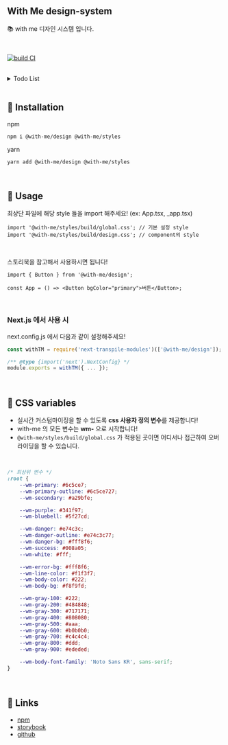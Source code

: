 ## With Me design-system

📚 with me 디자인 시스템 입니다.

<br />

[![build CI](https://github.com/Team-WithMe/WithMe_UI/actions/workflows/ci.yml/badge.svg)](https://github.com/Team-WithMe/WithMe_UI/actions/workflows/ci.yml)

<br />

<details>
<summary>Todo List</summary>
<div markdown="1">

- [ ] scss 구조 다시잡기
- [ ] 각 패키지 name 수정
- [ ] rollup 설정 변경
- [ ] css var 사용
- [ ] 색상팔레트 생성하기

---

- [x] Card Title 추가
- [ ] Loading Spinner 만들기
- [ ] Button Loading 상태 추가

</div>
</details>

<br />

## 📕 Installation

npm

```
npm i @with-me/design @with-me/styles
```

yarn

```
yarn add @with-me/design @with-me/styles
```

<br />

## 📗 Usage

최상단 파일에 해당 style 들을 import 해주세요! (ex: App.tsx, \_app.tsx)

```tsx
import '@with-me/styles/build/global.css'; // 기본 설정 style
import '@with-me/styles/build/design.css'; // component의 style
```

<br />

스토리북을 참고해서 사용하시면 됩니다!

```tsx
import { Button } from '@with-me/design';

const App = () => <Button bgColor="primary">버튼</Button>;
```

<br />

### Next.js 에서 사용 시

next.config.js 에서 다음과 같이 설정해주세요!

```js
const withTM = require('next-transpile-modules')(['@with-me/design']);

/** @type {import('next').NextConfig} */
module.exports = withTM({ ... });
```

<br />

## 📘 CSS variables

- 실시간 커스텀마이징을 할 수 있도록 **css 사용자 정의 변수**를 제공합니다!
- with-me 의 모든 변수는 **wm-** 으로 시작합니다!
- `@with-me/styles/build/global.css` 가 적용된 곳이면 어디서나 접근하여 오버라이딩을 할 수 있습니다.

<br />

```css
/* 최상위 변수 */
:root {
	--wm-primary: #6c5ce7;
	--wm-primary-outline: #6c5ce727;
	--wm-secondary: #a29bfe;

	--wm-purple: #341f97;
	--wm-bluebell: #5f27cd;

	--wm-danger: #e74c3c;
	--wm-danger-outline: #e74c3c77;
	--wm-danger-bg: #fff8f6;
	--wm-success: #008a05;
	--wm-white: #fff;

	--wm-error-bg: #fff8f6;
	--wm-line-color: #f1f3f7;
	--wm-body-color: #222;
	--wm-body-bg: #f8f9fd;

	--wm-gray-100: #222;
	--wm-gray-200: #484848;
	--wm-gray-300: #717171;
	--wm-gray-400: #808080;
	--wm-gray-500: #aaa;
	--wm-gray-600: #b0b0b0;
	--wm-gray-700: #c4c4c4;
	--wm-gray-800: #ddd;
	--wm-gray-900: #ededed;

	--wm-body-font-family: 'Noto Sans KR', sans-serif;
}
```

<br />

## 📙 Links

- [npm](https://www.npmjs.com/package/@with-me/design)
- [storybook](https://with-me-ui.netlify.app)
- [github](https://github.com/Team-WithMe/WithMe_UI)
